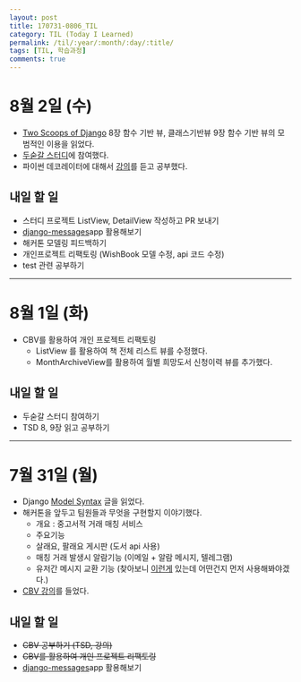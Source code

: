 ```yaml
---
layout: post
title: 170731-0806_TIL
category: TIL (Today I Learned)
permalink: /til/:year/:month/:day/:title/
tags: [TIL, 학습과정]
comments: true
---
```


# 8월 2일 (수)
- [Two Scoops of Django](https://www.twoscoopspress.com/products/two-scoops-of-django-1-11) 8장 함수 기반 뷰, 클래스기반뷰 9장 함수 기반 뷰의 모범적인 이용을 읽었다.
- [두숟갈 스터디](https://8percent.github.io/2017-06-30/%EC%8A%A4%ED%84%B0%EB%94%94%EC%8B%9C%EC%9E%91/)에 참여했다.
- 파이썬 데코레이터에 대해서 [강의](https://nomade.kr/vod/python/102/)를 듣고 공부했다.

## 내일 할 일
- 스터디 프로젝트 ListView, DetailView 작성하고 PR 보내기
- [django-messages](http://django-messages.readthedocs.io/en/latest/)app 활용해보기
- 해커톤 모델링 피드백하기
- 개인프로젝트 리팩토링 (WishBook 모델 수정, api 코드 수정)
- test 관련 공부하기

---
# 8월 1일 (화)
- CBV를 활용하여 개인 프로젝트 리팩토링
  - ListView 를 활용하여 책 전체 리스트 뷰를 수정했다.
  - MonthArchiveView를 활용하여 월별 희망도서 신청이력 뷰를 추가했다.

## 내일 할 일
- 두숟갈 스터디 참여하기
- TSD 8, 9장 읽고 공부하기

---

# 7월 31일 (월)
- Django [Model Syntax](http://nukggul.tistory.com/17) 글을 읽었다.
- 해커톤을 앞두고 팀원들과 무엇을 구현할지 이야기했다.
  - 개요 : 중고서적 거래 매칭 서비스
  - 주요기능
  - 살래요, 팔래요 게시판 (도서 api 사용)
  - 매칭 거래 발생시 알람기능 (이메일 + 알람 메시지, 텔레그램)
  - 유저간 메시지 교환 기능 (찾아보니 [이런게](http://django-messages.readthedocs.io/en/latest/) 있는데 어떤건지 먼저 사용해봐야겠다.)
- [CBV 강의](https://nomade.kr/vod/cbv/138/)를 들었다.

## 내일 할 일
- ~~CBV 공부하기 (TSD, 강의)~~
- ~~CBV를 활용하여 개인 프로젝트 리팩토링~~
- [django-messages](http://django-messages.readthedocs.io/en/latest/)app 활용해보기
